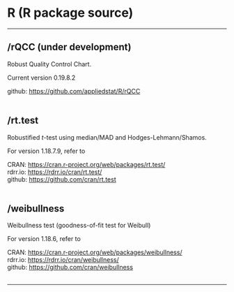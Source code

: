 # R (R package source)

---
## /rQCC (under development)
Robust Quality Control Chart. <br />

Current version 0.19.8.2

github: <https://github.com/appliedstat/R/rQCC>    <br /> <br />

## /rt.test 
Robustified *t*-test using median/MAD and Hodges-Lehmann/Shamos.<br />  
   
For version 1.18.7.9, refer to <br /> 

CRAN: <https://cran.r-project.org/web/packages/rt.test/> <br />
rdrr.io: <https://rdrr.io/cran/rt.test/>  <br />
github: <https://github.com/cran/rt.test>  <br /> <br />


## /weibullness 
Weibullness test (goodness-of-fit test for Weibull)  <br /> 

For version 1.18.6, refer to <br /> 

CRAN: <https://cran.r-project.org/web/packages/weibullness/> <br />
rdrr.io: <https://rdrr.io/cran/weibullness/>  <br />
github: <https://github.com/cran/weibullness>  <br /><br />

---
